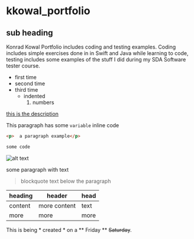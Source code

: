 # kkowal_portfolio
## sub heading
 Konrad Kowal Portfolio includes coding and testing examples. Coding includes simple exercises done in in Swift and Java while learning to code, testing includes some examples of the stuff I did during my SDA Software tester course.

- first time
- second time
- third time
  - indented
    1. numbers
  
[this is the description](htttp://google.pl)

This paragraph has some `variable` inline code

```html
<p>  a paragraph example</p>
```
```java
some code
```
![alt text](http://picsum.photos/200/200)

some paragraph with text
> blockquote text below the paragraph

| heading | header | head |
| --- | --- | --- |
| content | more content | text |
| more | more | more|

This is being * created * on a ** Friday ** ~~Saturday~~.

